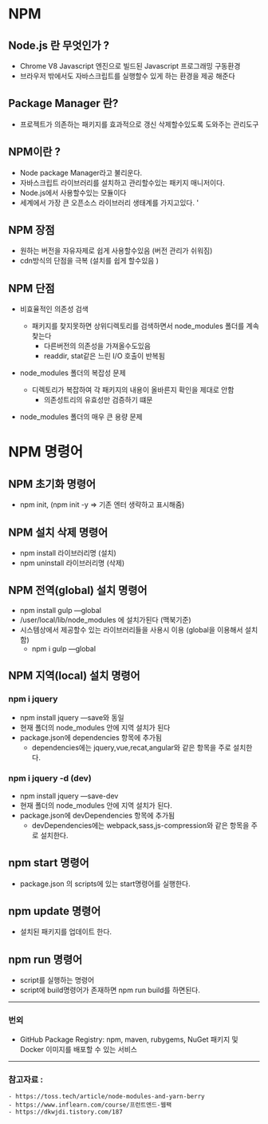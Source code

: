 # NPM

## Node.js 란 무엇인가 ? 
- Chrome V8 Javascript 엔진으로 빌드된 Javascript 프로그래밍 구동환경
- 브라우저 밖에서도 자바스크립트를 실행할수 있게 하는 환경을 제공 해준다 


## Package Manager 란?
- 프로젝트가 의존하는 패키지를 효과적으로 갱신 삭제할수있도록 도와주는 관리도구

## NPM이란 ?
- Node package Manager라고 불리운다.
- 자바스크립트 라이브러리를 설치하고 관리할수있는 패키지 매니저이다.
- Node.js에서 사용할수있는 모듈이다 
- 세계에서 가장 큰 오픈소스 라이브러리 생태계를 가지고있다.
'
## NPM 장점
- 원하는 버전을 자유자제로 쉽게 사용할수있음 (버전 관리가 쉬워짐)
- cdn방식의 단점을 극복  (설치를 쉽게 할수있음 )



## NPM 단점
- 비효율적인 의존성 검색
  - 패키지를 찾지못하면 상위디렉토리를 검색하면서 node_modules 폴더를 계속 찾는다
    - 다른버전의 의존성을 가져올수도있음
    - readdir, stat같은 느린 I/O 호출이 반복됨

- node_modules 폴더의 복잡성 문제
  - 디렉토리가 복잡하여 각 패키지의 내용이 올바른지 확인을 제대로 안함
    - 의존성트리의 유효성만 검증하기 떄문

- node_modules 폴더의 매우 큰 용량 문제


# NPM 명령어

## NPM 초기화 명령어
- npm init, (npm init -y ⇒ 기존 엔터 생략하고 표시해줌)

## NPM 설치 삭제 명령어
- npm install 라이브러리명 (설치)
- npm uninstall 라이브러리명 (삭제)


## NPM 전역(global) 설치 명령어
-  npm install gulp —global
-  /user/local/lib/node_modules 에 설치가된다 (맥북기준)
- 시스템상에서 제공할수 있는 라이브러리들을 사용시 이용  (global을 이용해서 설치함)
  - npm i gulp —global

## NPM 지역(local) 설치 명령어
 ### npm i jquery
 - npm install jquery —save와 동일
 - 현재 폴더의 node_modules 안에 지역 설치가 된다
 - package.json에 dependencies 항목에 추가됨 
   - dependencies에는 jquery,vue,recat,angular와 같은 항목을 주로 설치한다.

### npm i jquery -d (dev)
  - npm install jquery —save-dev
  - 현재 폴더의 node_modules 안에 지역 설치가 된다.
  - package.json에 devDependencies 항목에 추가됨 
    - devDependencies에는 webpack,sass,js-compression와 같은 항목을 주로 설치한다.

## npm start 명령어
  - package.json 의 scripts에 있는 start명령어를 실행한다.

## npm update 명령어
  - 설치된 패키지를 업데이트 한다.

## npm run 명령어
  - script를 실행하는 명령어
  - script에 build명령어가 존재하면 npm run build를 하면된다.

<hr/>

### 번외
- GitHub Package Registry:  npm, maven, rubygems, NuGet 패키지 및 Docker 이미지를 배포할 수 있는 서비스

<hr/>

### 참고자료 :
    - https://toss.tech/article/node-modules-and-yarn-berry
    - https://www.inflearn.com/course/프런트엔드-웹팩
    - https://dkwjdi.tistory.com/187

